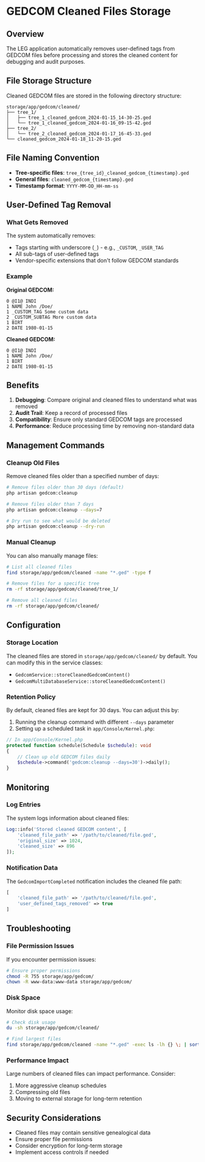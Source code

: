 # GEDCOM Cleaned Files Storage

## Overview

The LEG application automatically removes user-defined tags from GEDCOM files before processing and stores the cleaned content for debugging and audit purposes.

## File Storage Structure

Cleaned GEDCOM files are stored in the following directory structure:

```
storage/app/gedcom/cleaned/
├── tree_1/
│   ├── tree_1_cleaned_gedcom_2024-01-15_14-30-25.ged
│   └── tree_1_cleaned_gedcom_2024-01-16_09-15-42.ged
├── tree_2/
│   └── tree_2_cleaned_gedcom_2024-01-17_16-45-33.ged
└── cleaned_gedcom_2024-01-18_11-20-15.ged
```

## File Naming Convention

- **Tree-specific files**: `tree_{tree_id}_cleaned_gedcom_{timestamp}.ged`
- **General files**: `cleaned_gedcom_{timestamp}.ged`
- **Timestamp format**: `YYYY-MM-DD_HH-mm-ss`

## User-Defined Tag Removal

### What Gets Removed

The system automatically removes:
- Tags starting with underscore (`_`) - e.g., `_CUSTOM`, `_USER_TAG`
- All sub-tags of user-defined tags
- Vendor-specific extensions that don't follow GEDCOM standards

### Example

**Original GEDCOM:**
```gedcom
0 @I1@ INDI
1 NAME John /Doe/
1 _CUSTOM_TAG Some custom data
2 _CUSTOM_SUBTAG More custom data
1 BIRT
2 DATE 1980-01-15
```

**Cleaned GEDCOM:**
```gedcom
0 @I1@ INDI
1 NAME John /Doe/
1 BIRT
2 DATE 1980-01-15
```

## Benefits

1. **Debugging**: Compare original and cleaned files to understand what was removed
2. **Audit Trail**: Keep a record of processed files
3. **Compatibility**: Ensure only standard GEDCOM tags are processed
4. **Performance**: Reduce processing time by removing non-standard data

## Management Commands

### Cleanup Old Files

Remove cleaned files older than a specified number of days:

```bash
# Remove files older than 30 days (default)
php artisan gedcom:cleanup

# Remove files older than 7 days
php artisan gedcom:cleanup --days=7

# Dry run to see what would be deleted
php artisan gedcom:cleanup --dry-run
```

### Manual Cleanup

You can also manually manage files:

```bash
# List all cleaned files
find storage/app/gedcom/cleaned -name "*.ged" -type f

# Remove files for a specific tree
rm -rf storage/app/gedcom/cleaned/tree_1/

# Remove all cleaned files
rm -rf storage/app/gedcom/cleaned/
```

## Configuration

### Storage Location

The cleaned files are stored in `storage/app/gedcom/cleaned/` by default. You can modify this in the service classes:

- `GedcomService::storeCleanedGedcomContent()`
- `GedcomMultiDatabaseService::storeCleanedGedcomContent()`

### Retention Policy

By default, cleaned files are kept for 30 days. You can adjust this by:

1. Running the cleanup command with different `--days` parameter
2. Setting up a scheduled task in `app/Console/Kernel.php`:

```php
// In app/Console/Kernel.php
protected function schedule(Schedule $schedule): void
{
    // Clean up old GEDCOM files daily
    $schedule->command('gedcom:cleanup --days=30')->daily();
}
```

## Monitoring

### Log Entries

The system logs information about cleaned files:

```php
Log::info('Stored cleaned GEDCOM content', [
    'cleaned_file_path' => '/path/to/cleaned/file.ged',
    'original_size' => 1024,
    'cleaned_size' => 896
]);
```

### Notification Data

The `GedcomImportCompleted` notification includes the cleaned file path:

```php
[
    'cleaned_file_path' => '/path/to/cleaned/file.ged',
    'user_defined_tags_removed' => true
]
```

## Troubleshooting

### File Permission Issues

If you encounter permission issues:

```bash
# Ensure proper permissions
chmod -R 755 storage/app/gedcom/
chown -R www-data:www-data storage/app/gedcom/
```

### Disk Space

Monitor disk space usage:

```bash
# Check disk usage
du -sh storage/app/gedcom/cleaned/

# Find largest files
find storage/app/gedcom/cleaned -name "*.ged" -exec ls -lh {} \; | sort -k5 -hr
```

### Performance Impact

Large numbers of cleaned files can impact performance. Consider:

1. More aggressive cleanup schedules
2. Compressing old files
3. Moving to external storage for long-term retention

## Security Considerations

- Cleaned files may contain sensitive genealogical data
- Ensure proper file permissions
- Consider encryption for long-term storage
- Implement access controls if needed 